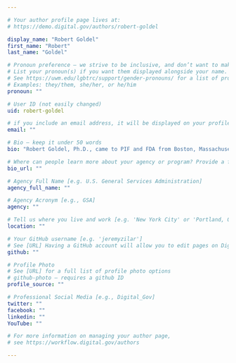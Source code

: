 ```yaml
---

# Your author profile page lives at:
# https://demo.digital.gov/authors/robert-goldel

display_name: "Robert Goldel"
first_name: "Robert"
last_name: "Goldel"

# Pronoun preference — we strive to be inclusive, and don’t want to make assumptions on a person’s first name (be it a gender-neutral name, or is one more common in languages other than English). Learn more http://www.MyPronouns.org
# List your pronoun(s) if you want them displayed alongside your name. Leave it blank and we'll use just your name.
# See https://uwm.edu/lgbtrc/support/gender-pronouns/ for a list of pronouns
# Examples: they/them, she/her, or he/him
pronoun: ""

# User ID (not easily changed)
uid: robert-goldel

# if you include an email address, it will be displayed on your profile page
email: ""

# Bio — keep it under 50 words
bio: "Robert Goldel, Ph.D., came to PIF and FDA from Boston, Massachusetts where he is a founder, neuroscientist, and data-driven technologist developing innovations with impact in digital biomarkers and software as medicine. At Neumitra, his team launched the first smart watch to measure and manage the physiology of the nervous system with real-time biofeedback, personalized mobile software, and cloud-based analytics. His work has been supported by the National Science Foundation, the National Institutes of Health, Breakout Labs at the Thiel Foundation, the Defense Advanced Research Projects Agency, and the founders and innovators of Boston Scientific, General Magic, iRobot, and Yahoo. Robert is passionate about startup ecosystems and where brain health affects basic cognitive functions like learning and attention."

# Where can people learn more about your agency or program? Provide a full URL [e.g. 'https://www.example.gov/']
bio_url: ""

# Agency Full Name [e.g. U.S. General Services Administration]
agency_full_name: ""

# Agency Acronym [e.g., GSA]
agency: ""

# Tell us where you live and work [e.g. 'New York City' or 'Portland, OR']
location: ""

# Your GitHub username [e.g. 'jeremyzilar']
# See [URL] Having a GitHub account will allow you to edit pages on DigitalGov. The image used in your GitHub account can also be used to populate your digital.gov profile photo.
github: ""

# Profile Photo
# See [URL] for a full list of profile photo options
# github-photo — requires a github ID
profile_source: ""

# Professional Social Media [e.g., Digital_Gov]
twitter: ""
facebook: ""
linkedin: ""
YouTube: ""

# For more information on managing your author page,
# see https://workflow.digital.gov/authors

---
```

